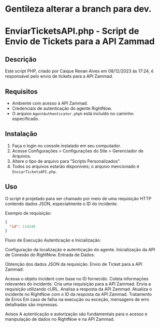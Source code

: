 # Gentileza alterar a branch para dev.

# EnviarTicketsAPI.php - Script de Envio de Tickets para a API Zammad

## Descrição

Este script PHP, criado por Caique Renan Alves em 08/12/2023 às 17:24, é responsável pelo envio de tickets para a API Zammad.

## Requisitos

- Ambiente com acesso à API Zammad.
- Credenciais de autenticação do agente RightNow.
- O arquivo `AgentAuthenticator.phph` está incluído no caminho especificado.

## Instalação

1. Faça o login no console instalado em seu computador.
2. Acesse Configurações > Configurações do Site > Gerenciador de Arquivos.
3. Altere o tipo de arquivo para "Scripts Personalizados".
4. Todos os arquivos estarão disponíveis; o arquivo mencionado é `EnviarTicketsAPI.php`.

## Uso

O script é projetado para ser chamado por meio de uma requisição HTTP contendo dados JSON, especialmente o ID do incidente.

Exemplo de requisição:

```json
{
  "id": 114249
}
```
Fluxo de Execução
Autenticação e Inicialização:

Configuração da localização e autenticação do agente.
Inicialização da API de Conexão do RightNow.
Entrada de Dados:

Obtenção dos dados JSON da requisição.
Envio de Ticket para a API Zammad:

Acessa o objeto Incident com base no ID fornecido.
Coleta informações relevantes do incidente.
Cria uma requisição para a API Zammad.
Envia a requisição utilizando cURL.
Analisa a resposta da API Zammad.
Atualiza o incidente no RightNow com o ID da resposta da API Zammad.
Tratamento de Erros
Em caso de falha na execução ou exceção, mensagens de erro detalhadas são impressas.

Avisos
A autenticação e autorização são fundamentais para o acesso e manipulação de dados no RightNow e na API Zammad.
